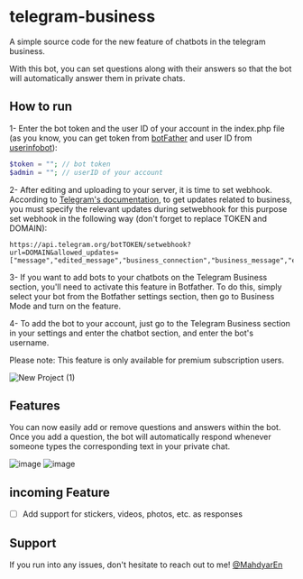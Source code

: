 # telegram-business
A simple source code for the new feature of chatbots in the telegram business.

With this bot, you can set questions along with their answers so that the bot will automatically answer them in private chats.

## How to run

1- Enter the bot token and the user ID of your account in the index.php file (as you know, you can get token from [botFather](https://t.me/BotFather) and user ID from [userinfobot](https://t.me/userinfobot)):

```php
$token = ""; // bot token
$admin = ""; // userID of your account
```

2- After editing and uploading to your server, it is time to set webhook.
According to [Telegram's documentation](https://core.telegram.org/bots/api#march-31-2024), to get updates related to business, you must specify the relevant updates during setwebhook for this purpose set webhook in the following way (don't forget to replace TOKEN and DOMAIN):
```
https://api.telegram.org/botTOKEN/setwebhook?url=DOMAIN&allowed_updates=["message","edited_message","business_connection","business_message","edited_business_message","deleted_business_messages"
```

3- If you want to add bots to your chatbots on the Telegram Business section, you'll need to activate this feature in Botfather. To do this, simply select your bot from the Botfather settings section, then go to Business Mode and turn on the feature.

4- To add the bot to your account, just go to the Telegram Business section in your settings and enter the chatbot section, and enter the bot's username. 

Please note: This feature is only available for premium subscription users.

![New Project (1)](https://github.com/MahdyarEn/telegram-business/assets/90097342/0e325499-afc2-4086-8926-4980405ddef6)


## Features 

You can now easily add or remove questions and answers within the bot. Once you add a question, the bot will automatically respond whenever someone types the corresponding text in your private chat.

![image](https://github.com/MahdyarEn/telegram-business/assets/90097342/d59cb3f2-0c85-4a6c-8da0-ba83392fd759)
![image](https://github.com/MahdyarEn/telegram-business/assets/90097342/a30d2d10-eb08-4385-b4ae-8c08937ce945)

## incoming Feature
- [ ] Add support for stickers, videos, photos, etc. as responses

## Support
If you run into any issues, don't hesitate to reach out to me!
[@MahdyarEn](https://t.me/mahdyarEn)
